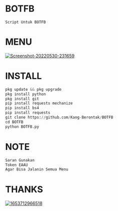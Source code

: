 # BOTFB

`Script Untuk BOTFB`

# MENU

<a href="https://ibb.co/d0TVn1y"><img src="https://i.ibb.co/PZLPB38/Screenshot-20220530-231659.png" alt="Screenshot-20220530-231659" border="0"></a>

# INSTALL 
```python
pkg update && pkg upgrade
pkg install python
pkg install git
pip install requests mechanize
pip install bs4
pip install requests
git clone https://github.com/Kang-Berontak/BOTFB
cd BOTFB
python BOTFB.py
```

# NOTE
```python
Saran Gunakan
Token EAAU
Agar Bisa Jalanin Semua Menu
```

# THANKS

<a href="https://ibb.co/mRbhMNX"><img src="https://i.ibb.co/8mNPSYd/1653712966518.jpg" alt="1653712966518" border="0"></a>
